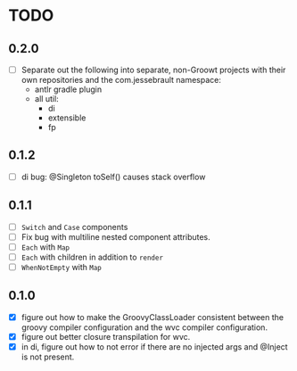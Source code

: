 # TODO

## 0.2.0
- [ ] Separate out the following into separate, non-Groowt projects with their own repositories and the com.jessebrault
  namespace:
  - antlr gradle plugin
  - all util:
    - di
    - extensible
    - fp

## 0.1.2
- [ ] di bug: @Singleton toSelf() causes stack overflow

## 0.1.1
- [ ] `Switch` and `Case` components
- [ ] Fix bug with multiline nested component attributes.
- [ ] `Each` with `Map`
- [ ] `Each` with children in addition to `render`
- [ ] `WhenNotEmpty` with `Map`

## 0.1.0
- [x] figure out how to make the GroovyClassLoader consistent between the groovy compiler configuration and the wvc
  compiler configuration.
- [x] figure out better closure transpilation for wvc.
- [x] in di, figure out how to not error if there are no injected args and @Inject is not present.
